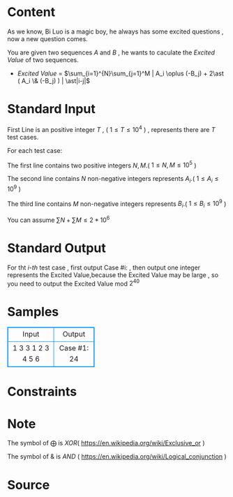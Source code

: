 
# Content

As we know, Bi Luo is a magic boy, he always has some excited questions , now a new question comes.

You are given two sequences $A$ and $B$ ,  he wants to caculate the $Excited$ $Value$ of two sequences.

*  $Excited$ $Value$ = $\sum_{i=1}^{N}\sum_{j=1}^M | A_i \oplus (-B_j) + 2\ast ( A_i \& (-B_j) ) | \ast|i-j|$

# Standard Input

First Line is an positive integer $T$ , ( $1 \leq T \leq 10^4$ ) , represents there are $T$ test cases.

For each test case: 

The first line contains two positive integers $N , M$.( $1 \leq N,M \leq 10^5$ )

The second line contains $N$ non-negative integers represents $A_i$.( $1 \leq A_i \leq 10^9$ )

The third line contains $M$ non-negative integers represents $B_i$.( $1 \leq B_i \leq 10^9$ )

You can assume $\sum N + \sum M \leq 2*10^6$

# Standard Output

For tht $i$-$th$ test case , first output Case #i:  , then output one integer represents the Excited Value,because the Excited Value may be large , so you need to output the Excited Value mod $2^{40}$

# Samples

<style>
        table,table tr th, table tr td { border:1px solid #0094ff; }
        table { width: 200px; min-height: 25px; line-height: 25px; text-align: center; border-collapse: collapse;}   
    </style>
<table>
	<tr>
		<td>Input</td>
		<td>Output</td>
	</tr>
<tr><td>1
3 3
1 2 3
4 5 6</td><td>Case #1: 24</td></tr></table>


# Constraints



# Note

The symbol of $\bigoplus$ is $XOR$( https://en.wikipedia.org/wiki/Exclusive_or )

The symbol of $\&$ is $AND$ ( https://en.wikipedia.org/wiki/Logical_conjunction )

# Source


